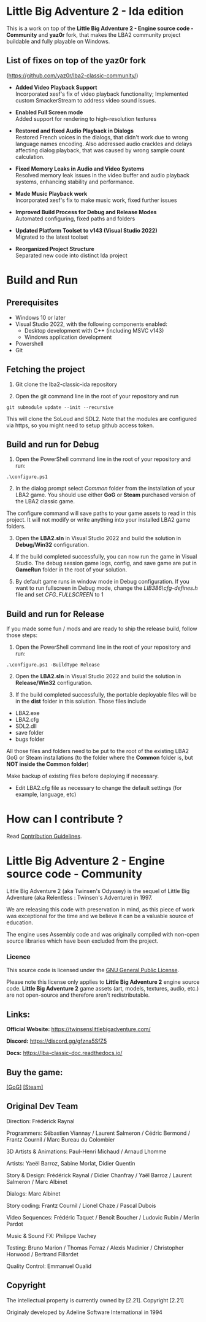 # Little Big Adventure 2 - Ida edition

This is a work on top of the **Little Big Adventure 2 - Engine source code - Community** and **yaz0r** fork, that makes the LBA2 community project buildable and fully playable on Windows.

## List of fixes on top of the **yaz0r** fork

(https://github.com/yaz0r/lba2-classic-community/)

- **Added Video Playback Support**  
  Incorporated xesf's fix of video playback functionality; Implemented custom SmackerStream to address video sound issues.

- **Enabled Full Screen mode**  
  Added support for rendering to high-resolution textures

- **Restored and fixed Audio Playback in Dialogs**  
  Restored French voices in the dialogs, that didn't work due to wrong language names encoding. Also addressed audio crackles and delays affecting dialog playback, that was caused by wrong sample count calculation.

- **Fixed Memory Leaks in Audio and Video Systems**  
  Resolved memory leak issues in the video buffer and audio playback systems, enhancing stability and performance.

- **Made Music Playback work**  
  Incorporated xesf's fix to make music work, fixed further issues

- **Improved Build Process for Debug and Release Modes**  
  Automated configuring, fixed paths and folders

- **Updated Platform Toolset to v143 (Visual Studio 2022)**  
  Migrated to the latest toolset

- **Reorganized Project Structure**  
  Separated new code into distinct Ida project

# Build and Run

## Prerequisites

- Windows 10 or later
- Visual Studio 2022, with the following components enabled:
  - Desktop development with C++ (including MSVC v143)
  - Windows application development
- Powershell
- Git

## Fetching the project

1. Git clone the lba2-classic-ida repository

1. Open the git command line in the root of your repository and run

`git submodule update --init --recursive`

This will clone the SoLoud and SDL2. Note that the modules are configured via https, so you might need to setup github access token.

## Build and run for Debug

1. Open the PowerShell command line in the root of your repository and run:

`.\configure.ps1`

2. In the dialog prompt select _Common_ folder from the installation of your LBA2 game. You should use either **GoG** or **Steam** purchased version of the LBA2 classic game.

The configure command will save paths to your game assets to read in this project. It will not modify or write anything into your installed LBA2 game folders.

3. Open the **LBA2.sln** in Visual Studio 2022 and build the solution in **Debug/Win32** configuration.

4. If the build completed successfully, you can now run the game in Visual Studio. The debug session game logs, config, and save game are put in **GameRun** folder in the root of your solution.

5. By default game runs in window mode in Debug configuration. If you want to run fullscreen in Debug mode, change the _LIB386\cfg-defines.h_ file and set _CFG_FULLSCREEN_ to 1

## Build and run for Release

If you made some fun / mods and are ready to ship the release build, follow those steps:

1. Open the PowerShell command line in the root of your repository and run:

`.\configure.ps1 -BuildType Release`

2. Open the **LBA2.sln** in Visual Studio 2022 and build the solution in **Release/Win32** configuration.

3. If the build completed successfully, the portable deployable files will be in the **dist** folder in this solution. Those files include

- LBA2.exe
- LBA2.cfg
- SDL2.dll
- save folder
- bugs folder

All those files and folders need to be put to the root of the existing LBA2 GoG or Steam installations (to the folder where the **Common** folder is, but **NOT inside the Common folder**)

Make backup of existing files before deploying if necessary.

- Edit LBA2.cfg file as necessary to change the default settings (for example, language, etc)

# How can I contribute ?

Read [Contribution Guidelines](https://github.com/pleasenophp/lba2-classic-ida/blob/main/CONTRIBUTING.md).

# Little Big Adventure 2 - Engine source code - Community

Little Big Adventure 2 (aka Twinsen's Odyssey) is the sequel of Little Big Adventure (aka Relentless : Twinsen's Adventure) in 1997.

We are releasing this code with preservation in mind, as this piece of work was exceptional for the time and we believe it can be a valuable source of education.

The engine uses Assembly code and was originally compiled with non-open source libraries which have been excluded from the project.

### Licence

This source code is licensed under the [GNU General Public License](https://github.com/2point21/lba2-classic-community/blob/main/LICENSE).

Please note this license only applies to **Little Big Adventure 2** engine source code. **Little Big Adventure 2** game assets (art, models, textures, audio, etc.) are not open-source and therefore aren't redistributable.

## Links:

**Official Website:** https://twinsenslittlebigadventure.com/

**Discord:** https://discord.gg/gfzna5SfZ5

**Docs:** https://lba-classic-doc.readthedocs.io/

## Buy the game:

[[GoG]](https://www.gog.com/game/little_big_adventure_2) [[Steam]](https://store.steampowered.com/app/398000/Little_Big_Adventure_2/)

## Original Dev Team

Direction: Frédérick Raynal

Programmers: Sébastien Viannay / Laurent Salmeron / Cédric Bermond / Frantz Cournil / Marc Bureau du Colombier

3D Artists & Animations: Paul-Henri Michaud / Arnaud Lhomme

Artists: Yaeël Barroz, Sabine Morlat, Didier Quentin

Story & Design: Frédérick Raynal / Didier Chanfray / Yaël Barroz / Laurent Salmeron / Marc Albinet

Dialogs: Marc Albinet

Story coding: Frantz Cournil / Lionel Chaze / Pascal Dubois

Video Sequences: Frédéric Taquet / Benoît Boucher / Ludovic Rubin / Merlin Pardot

Music & Sound FX: Philippe Vachey

Testing: Bruno Marion / Thomas Ferraz / Alexis Madinier / Christopher Horwood / Bertrand Fillardet

Quality Control: Emmanuel Oualid

## Copyright

The intellectual property is currently owned by [2.21]. Copyright [2.21]

Originaly developed by Adeline Software International in 1994
